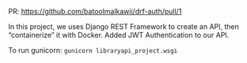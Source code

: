 PR: https://github.com/batoolmalkawii/drf-auth/pull/1

In this project, we uses Django REST Framework to create an API, then “containerize” it with Docker. 
Added JWT Authentication to our API.

To run gunicorn:
`gunicorn libraryapi_project.wsgi`